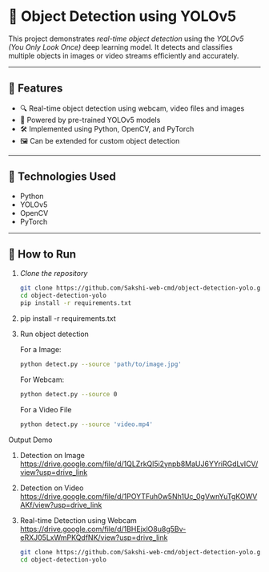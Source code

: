 # 🧠 Object Detection using YOLOv5

This project demonstrates *real-time object detection* using the *YOLOv5 (You Only Look Once)* deep learning model. It detects and classifies multiple objects in images or video streams efficiently and accurately.

---

## 📌 Features

- 🔍 Real-time object detection using webcam, video files and images 
- 🧠 Powered by pre-trained YOLOv5 models
- 🛠 Implemented using Python, OpenCV, and PyTorch
- 🖼 Can be extended for custom object detection

---

## 🎯 Technologies Used

- Python
- YOLOv5
- OpenCV
- PyTorch

---

## 🚀 How to Run

1. *Clone the repository*
   ```bash
   git clone https://github.com/Sakshi-web-cmd/object-detection-yolo.git
   cd object-detection-yolo
   pip install -r requirements.txt
   ```
2. pip install -r requirements.txt

3. Run object detection
   
   For a Image:
   ```bash
   python detect.py --source 'path/to/image.jpg'
   ```
   For Webcam:
   ```bash
   python detect.py --source 0
   ```
   For a Video File
   ```bash
   python detect.py --source 'video.mp4'
   ```


Output Demo

1. Detection on Image
   https://drive.google.com/file/d/1QLZrkQl5i2ynpb8MaUJ6YYriRGdLvICV/view?usp=drive_link
   
2. Detection on Video
   https://drive.google.com/file/d/1POYTFuh0w5Nh1Uc_0gVwnYuTgKOWVAKf/view?usp=drive_link

3. Real-time Detection using Webcam
   https://drive.google.com/file/d/1BHEjxlO8u8g5Bv-eRXJ05LxWmPKQdfNK/view?usp=drive_link
   
   ```bash
   git clone https://github.com/Sakshi-web-cmd/object-detection-yolo.git
   cd object-detection-yolo
